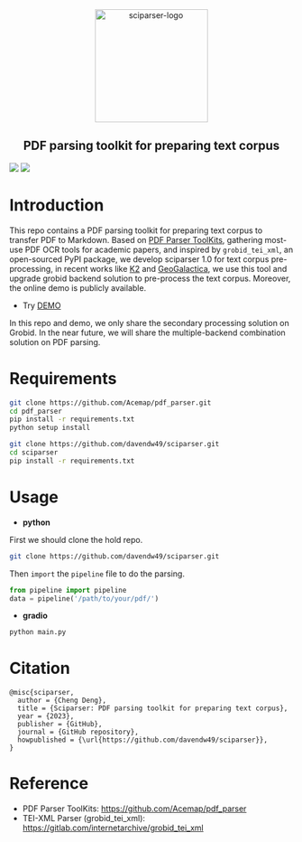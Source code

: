 <div style="text-align:center">
<img src="https://www.cdeng.net/img/sciparser.png" alt="sciparser-logo" width="200"/>
<h2>PDF parsing toolkit for preparing text corpus</h2>
</div>
<a href='https://sciparser.acemap.info/'><img src='https://img.shields.io/badge/Sciparser-Demo-C71585'></a> <a href='https://github.com/davendw49/sciparser'><img src='https://img.shields.io/badge/Github-Code-4169E1'></img></a>

# Introduction

This repo contains a PDF parsing toolkit for preparing text corpus to transfer PDF to Markdown. Based on [PDF Parser ToolKits](https://github.com/Acemap/pdf_parser), gathering most-use PDF OCR tools for academic papers, and inspired by `grobid_tei_xml`, an open-sourced PyPI package, we develop sciparser 1.0 for text corpus pre-processing, in recent works like [K2](https://github.com/davendw49/k2) and [GeoGalactica](https://github.com/davendw49/geogalactica), we use this tool and upgrade grobid backend solution to pre-process the text corpus. Moreover, the online demo is publicly available.

- Try [DEMO](https://sciparser.acemap.info/)

In this repo and demo, we only share the secondary processing solution on Grobid. In the near future, we will share the multiple-backend combination solution on PDF parsing.

# Requirements

```bash
git clone https://github.com/Acemap/pdf_parser.git
cd pdf_parser
pip install -r requirements.txt
python setup install

git clone https://github.com/davendw49/sciparser.git
cd sciparser
pip install -r requirements.txt
```

# Usage

- **python**

First we should clone the hold repo.
```bash
git clone https://github.com/davendw49/sciparser.git
```

Then `import` the `pipeline` file to do the parsing.
```python
from pipeline import pipeline
data = pipeline('/path/to/your/pdf/')
```

- **gradio**

```bash
python main.py
```

# Citation

```
@misc{sciparser,
  author = {Cheng Deng},
  title = {Sciparser: PDF parsing toolkit for preparing text corpus},
  year = {2023},
  publisher = {GitHub},
  journal = {GitHub repository},
  howpublished = {\url{https://github.com/davendw49/sciparser}},
}
```

# Reference

- PDF Parser ToolKits: https://github.com/Acemap/pdf_parser
- TEI-XML Parser (grobid_tei_xml): https://gitlab.com/internetarchive/grobid_tei_xml
